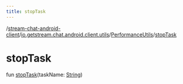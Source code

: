 ```yaml
---
title: stopTask
---
```

/[stream-chat-android-client](../../index.md)/[io.getstream.chat.android.client.utils](../index.md)/[PerformanceUtils](index.md)/[stopTask](stopTask.md)  
  
  
  
# stopTask  
fun [stopTask](stopTask.md)(taskName: [String](https://kotlinlang.org/api/latest/jvm/stdlib/kotlin/-string/index.html))
